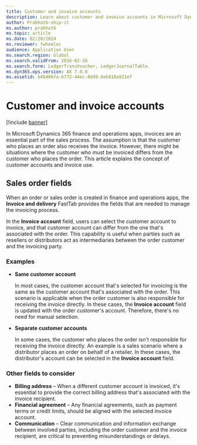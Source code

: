 ```yaml
---
title: Customer and invoice accounts
description: Learn about customer and invoice accounts in Microsoft Dynamics 365 Finance, including an outline on sales order fields with examples.
author: Prabhatb-ship-it
ms.author: prabhatb
ms.topic: article
ms.date: 02/20/2024
ms.reviewer: twheeloc
audience: Application User
ms.search.region: Global
ms.search.validFrom: 2016-02-28
ms.search.form: LedgerTransVoucher, LedgerJournalTable
ms.dyn365.ops.version: AX 7.0.0
ms.assetid: b4b406fa-b772-44ec-8dd8-8eb818a921ef
---
```


# Customer and invoice accounts

[!include [banner](../includes/banner.md)]

In Microsoft Dynamics 365 finance and operations apps, invoices are an essential part of the sales process. The assumption is that the customer who places an order also receives the invoice. However, there might be situations where the customer who must be invoiced differs from the customer who places the order. This article explains the concept of customer accounts and invoice use.

## Sales order fields

When an order or sales order is created in finance and operations apps, the **Invoice and delivery** FastTab provides the fields that are needed to manage the invoicing process.

In the **Invoice account** field, users can select the customer account to invoice, and that customer account can differ from the one that's associated with the order. This capability is useful when parties such as resellers or distributors act as intermediaries between the order customer and the invoicing party.

### Examples

- **Same customer account**

    In most cases, the customer account that's selected for invoicing is the same as the customer account that's associated with the order. This scenario is applicable when the order customer is also responsible for receiving the invoice directly. In these cases, the **Invoice account** field is updated with the order customer's account. Therefore, there's no need for manual selection.

- **Separate customer accounts**

    In some cases, the customer who places the order isn't responsible for receiving the invoice directly. An example is a sales scenario where a distributor places an order on behalf of a retailer. In these cases, the distributor's account can be selected in the **Invoice account** field.

### Other fields to consider

- **Billing address** – When a different customer account is invoiced, it's essential to provide the correct billing address that's associated with the invoice recipient.
- **Financial agreement** – Any financial agreements, such as payment terms or credit limits, should be aligned with the selected invoice account.
- **Communication** – Clear communication and information exchange between involved parties, including the order customer and the invoice recipient, are critical to preventing misunderstandings or delays.
